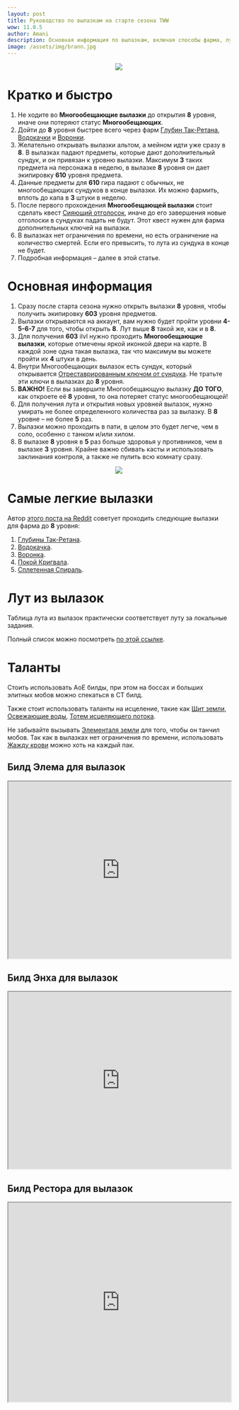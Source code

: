 ```yaml
---    
layout: post
title: Руководство по вылазкам на старте сезона TWW
wow: 11.0.5
author: Amani
description: Основная информация по вылазкам, включая способы фарма, лут, полезные фишки и многое другое.
image: /assets/img/brann.jpg
---
```


<p align="center">
    <img src="/assets/img/brann.jpg"> 
</p>



# Кратко и быстро

1. Не ходите во **Многообещающие вылазки** до открытия **8** уровня, иначе они потеряют статус **Многообещающих**.
2. Дойти до **8** уровня быстрее всего через фарм [Глубин Так-Ретана](https://www.wowhead.com/ru/zone=15008/), [Водокачки](https://www.wowhead.com/ru/zone=15002/) и [Воронки](https://www.wowhead.com/ru/zone=15175).
4. Желательно открывать вылазки альтом, а мейном идти уже сразу в **8**. В вылазках падают предметы, которые дают дополнительный сундук, и он привязан к уровню вылазки. Максимум **3** таких предмета на персонажа в неделю, в вылазке **8** уровня он дает экипировку **610** уровня предмета.
4. Данные предметы для **610** гира падают с обычных, не многообещающих сундуков в конце вылазки. Их можно фармить, вплоть до капа в **3** штуки в неделю.
3. После первого прохождения **Многообещающей вылазки** стоит сделать квест [Сияющий отголосок](https://www.wowhead.com/ru/quest=84542/), иначе до его завершения новые отголоски в сундуках падать не будут. Этот квест нужен для фарма дополнительных ключей на вылазки.
4. В вылазках нет ограничения по времени, но есть ограничение на количество смертей. Если его превысить, то лута из сундука в конце не будет.
4. Подробная информация – далее в этой статье.


 <!--more-->

# Основная информация

1. Сразу после старта сезона нужно открыть вылазки **8** уровня, чтобы получить экипировку **603** уровня предметов. 
2. Вылазки открываются на аккаунт, вам нужно будет пройти уровни **4-5-6-7** для того, чтобы открыть **8**. Лут выше **8** такой же, как и в **8**.
3. Для получения **603** ilvl нужно проходить **Многообещающие вылазки**, которые отмечены яркой иконкой двери на карте. В каждой зоне одна такая вылазка, так что максимум вы можете пройти их **4** штуки в день.
4. Внутри Многообещающих вылазок есть сундук, который открывается [Отреставрированным ключом от сундука](https://www.wowhead.com/ru/item=224172). Не тратьте эти ключи в вылазках до **8** уровня.
3. **ВАЖНО!** Если вы завершите Многообещающую вылазку **ДО ТОГО**, как откроете её **8** уровня, то она потеряет статус многообещающей! 
5. Для получения лута и открытия новых уровней вылазок, нужно умирать не более определенного количества раз за вылазку. В **8** уровне – не более **5** раз.
6. Вылазки можно проходить в пати, в целом это будет легче, чем в соло, особенно с танком и/или хилом.
7. В вылазке **8** уровня в **5** раз больше здоровья у противников, чем в вылазке **3** уровня. Крайне важно сбивать касты и использовать заклинания контроля, а также не пулить всю комнату сразу.

<p align="center">
    <img src="/assets/img/delve.jpg"> 
</p>


# Самые легкие вылазки

Автор [этого поста на Reddit](https://www.reddit.com/r/CompetitiveWoW/comments/1fc1ui4/tips_and_tricks_for_bountiful_tier_8_delves_and/) советует проходить следующие вылазки для фарма до **8** уровня:
1. [Глубины Так-Ретана](https://www.wowhead.com/ru/zone=15008/). 
2. [Водокачка](https://www.wowhead.com/ru/zone=15002/).
3. [Воронка](https://www.wowhead.com/ru/zone=15175).
4. [Покой Кригвала](https://www.wowhead.com/ru/zone=15000).
5. [Сплетенная Спираль](https://www.wowhead.com/ru/zone=15007/).



# Лут из вылазок

Таблица лута из вылазок практически соответствует луту за локальные задания.

Полный список можно посмотреть [по этой ссылке](https://wowvendor.com/media/wow/tww-delves-loot-table-gear-cosmetics-mounts-and-more).

# Таланты

Стоить использовать АоЕ билды, при этом на боссах и больших элитных мобов можно спекаться в СТ билд.

Также стоит использовать таланты на исцеление, такие как [Щит земли](https://www.wowhead.com/ru/spell=974), [Освежающие воды](https://www.wowhead.com/ru/spell=378211), [Тотем исцеляющего потока](https://www.wowhead.com/ru/spell=392915).

Не забывайте вызывать [Элементаля земли](https://www.wowhead.com/ru/spell=198103) для того, чтобы он танчил мобов. Так как в вылазках нет ограничения по времени, использовать [Жажду крови](https://www.wowhead.com/ru/spell=2825) можно хоть на каждый пак.


## Билд Элема для вылазок

<p></p>

<iframe title="Talent Embed Example 1" src="https://www.raidbots.com/simbot/render/talents/CYQAAAAAAAAAAAAAAAAAAAAAAAAAAAAMbzyyMjxwMbMmZMmZGAAAAAsZmFYADYWYCZWAAz20MMstYmZCzMzYwMmx22sMYxMzMDzYGG?width=700&bgcolor=262b39&locale=ru_RU" width="100%" height="400px" style="overflow: hidden"></iframe>

<p></p>


## Билд Энха для вылазок


<p></p>

<iframe title="Talent Embed Example 1" src="https://www.raidbots.com/simbot/render/talents/CcQAAAAAAAAAAAAAAAAAAAAAAMzMzyMzMGzMDzwsglZMAAAAAAAAAAsBwYGDDZB2GGawCAmlJDMLMmZGzMzMLYZmZCWGLjZGAgZA?width=700&bgcolor=262b39&locale=ru_RU" width="100%" height="400px" style="overflow: hidden"></iframe>

<p></p>

## Билд Рестора для вылазок


<iframe title="Talent Embed Example 1" src="https://www.raidbots.com/simbot/render/talents/CgQAAAAAAAAAAAAAAAAAAAAAAAAAAAAGAAAAAzMzMzyMWmZmZGsMYGwCsAzYTjlBkZgNmZmlxMLzMzIzGMTjZGzwYxYGLmlhZhBAwA?width=700&bgcolor=262b39&locale=ru_RU" width="100%" height="450px" style="overflow: hidden"></iframe>







